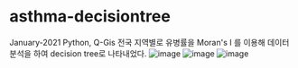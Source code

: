 # asthma-decisiontree
January-2021
Python, Q-Gis
전국 지역별로 유병률을 Moran's I 를 이용해 데이터 분석을 하여 decision tree로 나타내었다.
![image](https://user-images.githubusercontent.com/76150392/129466227-3b2103c5-2b97-48e0-966e-8c435f82e5af.png)
![image](https://user-images.githubusercontent.com/76150392/129466230-168270ec-8f8e-429a-9c82-4e36fd2655a5.png)
![image](https://user-images.githubusercontent.com/76150392/129466232-16b33a0f-fc21-4be7-b984-a38ec9a2043c.png)


